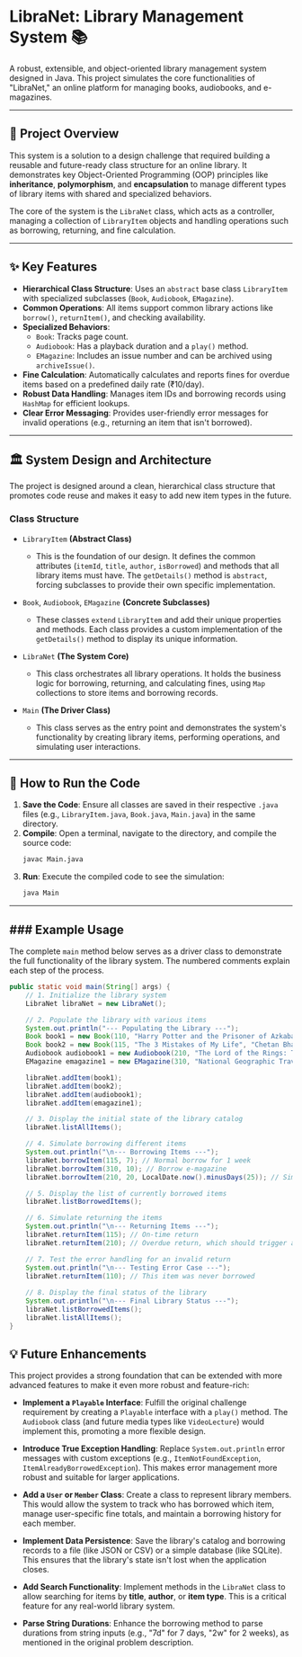# LibraNet: Library Management System 📚

A robust, extensible, and object-oriented library management system designed in Java. This project simulates the core functionalities of "LibraNet," an online platform for managing books, audiobooks, and e-magazines.

---
## 📝 Project Overview

This system is a solution to a design challenge that required building a reusable and future-ready class structure for an online library. It demonstrates key Object-Oriented Programming (OOP) principles like **inheritance**, **polymorphism**, and **encapsulation** to manage different types of library items with shared and specialized behaviors.

The core of the system is the `LibraNet` class, which acts as a controller, managing a collection of `LibraryItem` objects and handling operations such as borrowing, returning, and fine calculation.

---
## ✨ Key Features

* **Hierarchical Class Structure**: Uses an `abstract` base class `LibraryItem` with specialized subclasses (`Book`, `Audiobook`, `EMagazine`).
* **Common Operations**: All items support common library actions like `borrow()`, `returnItem()`, and checking availability.
* **Specialized Behaviors**:
    * `Book`: Tracks page count.
    * `Audiobook`: Has a playback duration and a `play()` method.
    * `EMagazine`: Includes an issue number and can be archived using `archiveIssue()`.
* **Fine Calculation**: Automatically calculates and reports fines for overdue items based on a predefined daily rate (₹10/day).
* **Robust Data Handling**: Manages item IDs and borrowing records using `HashMap` for efficient lookups.
* **Clear Error Messaging**: Provides user-friendly error messages for invalid operations (e.g., returning an item that isn't borrowed).

---
## 🏛️ System Design and Architecture

The project is designed around a clean, hierarchical class structure that promotes code reuse and makes it easy to add new item types in the future.

### Class Structure

* `LibraryItem` **(Abstract Class)**
    * This is the foundation of our design. It defines the common attributes (`itemId`, `title`, `author`, `isBorrowed`) and methods that all library items must have. The `getDetails()` method is `abstract`, forcing subclasses to provide their own specific implementation.

* `Book`, `Audiobook`, `EMagazine` **(Concrete Subclasses)**
    * These classes `extend` `LibraryItem` and add their unique properties and methods. Each class provides a custom implementation of the `getDetails()` method to display its unique information.

* `LibraNet` **(The System Core)**
    * This class orchestrates all library operations. It holds the business logic for borrowing, returning, and calculating fines, using `Map` collections to store items and borrowing records.

* `Main` **(The Driver Class)**
    * This class serves as the entry point and demonstrates the system's functionality by creating library items, performing operations, and simulating user interactions.

---
## 🚀 How to Run the Code

1.  **Save the Code**: Ensure all classes are saved in their respective `.java` files (e.g., `LibraryItem.java`, `Book.java`, `Main.java`) in the same directory.
2.  **Compile**: Open a terminal, navigate to the directory, and compile the source code:
    ```sh
    javac Main.java
    ```
3.  **Run**: Execute the compiled code to see the simulation:
    ```sh
    java Main
    ```

---
## ### Example Usage

The complete `main` method below serves as a driver class to demonstrate the full functionality of the library system. The numbered comments explain each step of the process.

```java
public static void main(String[] args) {
    // 1. Initialize the library system
    LibraNet libraNet = new LibraNet();

    // 2. Populate the library with various items
    System.out.println("--- Populating the Library ---");
    Book book1 = new Book(110, "Harry Potter and the Prisoner of Azkaban", "J.K. Rowling", 435);
    Book book2 = new Book(115, "The 3 Mistakes of My Life", "Chetan Bhagat", 258);
    Audiobook audiobook1 = new Audiobook(210, "The Lord of the Rings: The Fellowship of the Ring", "J.R.R. Tolkien", 1257);
    EMagazine emagazine1 = new EMagazine(310, "National Geographic Traveller India", "ACK Media", 150);

    libraNet.addItem(book1);
    libraNet.addItem(book2);
    libraNet.addItem(audiobook1);
    libraNet.addItem(emagazine1);

    // 3. Display the initial state of the library catalog
    libraNet.listAllItems();

    // 4. Simulate borrowing different items
    System.out.println("\n--- Borrowing Items ---");
    libraNet.borrowItem(115, 7); // Normal borrow for 1 week
    libraNet.borrowItem(310, 10); // Borrow e-magazine
    libraNet.borrowItem(210, 20, LocalDate.now().minusDays(25)); // Simulate an overdue borrow for fine calculation

    // 5. Display the list of currently borrowed items
    libraNet.listBorrowedItems();

    // 6. Simulate returning the items
    System.out.println("\n--- Returning Items ---");
    libraNet.returnItem(115); // On-time return
    libraNet.returnItem(210); // Overdue return, which should trigger a fine

    // 7. Test the error handling for an invalid return
    System.out.println("\n--- Testing Error Case ---");
    libraNet.returnItem(110); // This item was never borrowed
    
    // 8. Display the final status of the library
    System.out.println("\n--- Final Library Status ---");
    libraNet.listBorrowedItems();
    libraNet.listAllItems();
}
```

## 💡 Future Enhancements

This project provides a strong foundation that can be extended with more advanced features to make it even more robust and feature-rich:

* **Implement a `Playable` Interface**: Fulfill the original challenge requirement by creating a `Playable` interface with a `play()` method. The `Audiobook` class (and future media types like `VideoLecture`) would implement this, promoting a more flexible design.

* **Introduce True Exception Handling**: Replace `System.out.println` error messages with custom exceptions (e.g., `ItemNotFoundException`, `ItemAlreadyBorrowedException`). This makes error management more robust and suitable for larger applications.

* **Add a `User` or `Member` Class**: Create a class to represent library members. This would allow the system to track who has borrowed which item, manage user-specific fine totals, and maintain a borrowing history for each member.

* **Implement Data Persistence**: Save the library's catalog and borrowing records to a file (like JSON or CSV) or a simple database (like SQLite). This ensures that the library's state isn't lost when the application closes.

* **Add Search Functionality**: Implement methods in the `LibraNet` class to allow searching for items by **title**, **author**, or **item type**. This is a critical feature for any real-world library system.

* **Parse String Durations**: Enhance the borrowing method to parse durations from string inputs (e.g., "7d" for 7 days, "2w" for 2 weeks), as mentioned in the original problem description.
